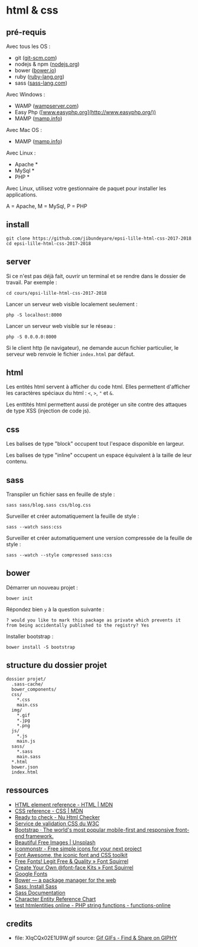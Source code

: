# html & css

## pré-requis

Avec tous les OS :
- git ([git-scm.com](http://git-scm.com/))
- nodejs & npm ([nodejs.org](http://nodejs.org/))
- bower ([bower.io](http://bower.io/))
- ruby ([ruby-lang.org](http://ruby-lang.org/))
- sass ([sass-lang.com](http://sass-lang.com/))

Avec Windows :
- WAMP ([wampserver.com](http://wampserver.com/))
- Easy Php ([www.easyphp.org](http://www.easyphp.org/))
- MAMP ([mamp.info](http://mamp.info/))

Avec Mac OS :
- MAMP ([mamp.info](http://mamp.info/))

Avec Linux :
- Apache *
- MySql *
- PHP *

Avec Linux, utilisez votre gestionnaire de paquet pour installer les applications.

A = Apache, M = MySql, P = PHP

## install

    git clone https://github.com/jibundeyare/epsi-lille-html-css-2017-2018
    cd epsi-lille-html-css-2017-2018

## server

Si ce n'est pas déjà fait, ouvrir un terminal et se rendre dans le dossier de travail. Par exemple :

    cd cours/epsi-lille-html-css-2017-2018

Lancer un serveur web visible localement seulement :

    php -S localhost:8000

Lancer un serveur web visible sur le réseau :

    php -S 0.0.0.0:8000

Si le client http (le navigateur), ne demande aucun fichier particulier, le serveur web renvoie le fichier `index.html` par défaut.

## html

Les entités html servent à afficher du code html. Elles permettent d'afficher les caractères spéciaux du html : `<`, `>`, `"` et `&`.

Les enttités html permettent aussi de protéger un site contre des attaques de type XSS (injection de code js).

## css

Les balises de type "block" occupent tout l'espace disponible en largeur.

Les balises de type "inline" occupent un espace équivalent à la taille de leur contenu.

## sass

Transpiler un fichier sass en feuille de style :

    sass sass/blog.sass css/blog.css

Surveiller et créer automatiquement la feuille de style :

    sass --watch sass:css

Surveiller et créer automatiquement une version compressée de la feuille de style :

    sass --watch --style compressed sass:css

## bower

Démarrer un nouveau projet :

    bower init

Répondez bien `y` à la question suivante :

    ? would you like to mark this package as private which prevents it from being accidentally published to the registry? Yes

Installer bootstrap :

    bower install -S bootstrap

## structure du dossier projet

    dossier projet/
      .sass-cache/
      bower_components/
      css/
        *.css
        main.css
      img/
        *.gif
        *.jpg
        *.png
      js/
        *.js
        main.js
      sass/
        *.sass
        main.sass
      *.html
      bower.json
      index.html

## ressources

- [HTML element reference - HTML | MDN](https://developer.mozilla.org/en-US/docs/Web/HTML/Element)
- [CSS reference - CSS | MDN](https://developer.mozilla.org/en-US/docs/Web/CSS/Reference)
- [Ready to check - Nu Html Checker](https://validator.w3.org/nu/)
- [Service de validation CSS du W3C](https://jigsaw.w3.org/css-validator/)
- [Bootstrap · The world's most popular mobile-first and responsive front-end framework.](https://getbootstrap.com/docs/3.3/)
- [Beautiful Free Images | Unsplash](https://unsplash.com/)
- [iconmonstr - Free simple icons for your next project](https://iconmonstr.com/)
- [Font Awesome, the iconic font and CSS toolkit](http://fontawesome.io/)
- [Free Fonts! Legit Free & Quality » Font Squirrel](https://www.fontsquirrel.com/)
- [Create Your Own @font-face Kits » Font Squirrel](https://www.fontsquirrel.com/tools/webfont-generator)
- [Google Fonts](https://fonts.google.com/)
- [Bower — a package manager for the web](https://bower.io/)
- [Sass: Install Sass](http://sass-lang.com/install)
- [Sass Documentation](http://sass-lang.com/documentation/file.SASS_REFERENCE.html)
- [Character Entity Reference Chart](https://dev.w3.org/html5/html-author/charref)
- [test htmlentities online - PHP string functions - functions-online](https://www.functions-online.com/htmlentities.html)

## credits

- file: XIqCQx02E1U9W.gif
  source: [Gif GIFs - Find & Share on GIPHY](https://giphy.com/gifs/XIqCQx02E1U9W)
